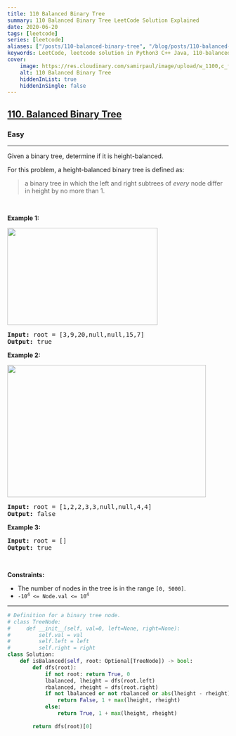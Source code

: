 ```yaml
---
title: 110 Balanced Binary Tree
summary: 110 Balanced Binary Tree LeetCode Solution Explained
date: 2020-06-20
tags: [leetcode]
series: [leetcode]
aliases: ["/posts/110-balanced-binary-tree", "/blog/posts/110-balanced-binary-tree", "/110-balanced-binary-tree"]
keywords: LeetCode, leetcode solution in Python3 C++ Java, 110-balanced-binary-tree solution
cover:
    image: https://res.cloudinary.com/samirpaul/image/upload/w_1100,c_fit,co_rgb:FFFFFF,l_text:Arial_70_bold:110 Balanced Binary Tree/problem-solving.webp
    alt: 110 Balanced Binary Tree
    hiddenInList: true
    hiddenInSingle: false
---
```



<h2><a href="https://leetcode.com/problems/balanced-binary-tree/">110. Balanced Binary Tree</a></h2><h3>Easy</h3><hr><div><p>Given a binary tree, determine if it is height-balanced.</p>

<p>For this problem, a height-balanced binary tree is defined as:</p>

<blockquote>
<p>a binary tree in which the left and right subtrees of <em>every</em> node differ in height by no more than 1.</p>
</blockquote>

<p>&nbsp;</p>
<p><strong>Example 1:</strong></p>
<img alt="" src="https://assets.leetcode.com/uploads/2020/10/06/balance_1.jpg" style="width: 342px; height: 221px;">
<pre><strong>Input:</strong> root = [3,9,20,null,null,15,7]
<strong>Output:</strong> true
</pre>

<p><strong>Example 2:</strong></p>
<img alt="" src="https://assets.leetcode.com/uploads/2020/10/06/balance_2.jpg" style="width: 452px; height: 301px;">
<pre><strong>Input:</strong> root = [1,2,2,3,3,null,null,4,4]
<strong>Output:</strong> false
</pre>

<p><strong>Example 3:</strong></p>

<pre><strong>Input:</strong> root = []
<strong>Output:</strong> true
</pre>

<p>&nbsp;</p>
<p><strong>Constraints:</strong></p>

<ul>
	<li>The number of nodes in the tree is in the range <code>[0, 5000]</code>.</li>
	<li><code>-10<sup>4</sup> &lt;= Node.val &lt;= 10<sup>4</sup></code></li>
</ul>
</div>

---




```python
# Definition for a binary tree node.
# class TreeNode:
#     def __init__(self, val=0, left=None, right=None):
#         self.val = val
#         self.left = left
#         self.right = right
class Solution:
    def isBalanced(self, root: Optional[TreeNode]) -> bool:
        def dfs(root):
            if not root: return True, 0
            lbalanced, lheight = dfs(root.left)
            rbalanced, rheight = dfs(root.right)
            if not lbalanced or not rbalanced or abs(lheight - rheight) > 1:
                return False, 1 + max(lheight, rheight)
            else:
                return True, 1 + max(lheight, rheight)
        
        return dfs(root)[0]
```
